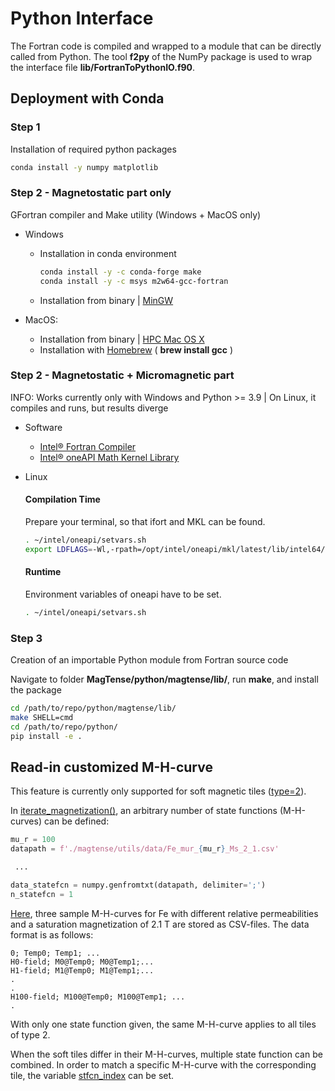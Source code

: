 # Python Interface

The Fortran code is compiled and wrapped to a module that can be directly called from Python. The tool **f2py** of the NumPy package is used to wrap the interface file **lib/FortranToPythonIO.f90**.

## Deployment with Conda

### Step 1

Installation of required python packages

```bash
conda install -y numpy matplotlib
```

### Step 2 - Magnetostatic part only

GFortran compiler and Make utility (Windows + MacOS only)

- Windows

  - Installation in conda environment

    ```bash
    conda install -y -c conda-forge make
    conda install -y -c msys m2w64-gcc-fortran
    ```

  - Installation from binary | [MinGW](https://gcc.gnu.org/wiki/GFortranBinaries#Windows)

- MacOS:
  - Installation from binary | [HPC Mac OS X](http://hpc.sourceforge.net/)
  - Installation with [Homebrew](https://brew.sh/) ( **brew install gcc** )


### Step 2 - Magnetostatic + Micromagnetic part

INFO: Works currently only with Windows and Python >= 3.9 | On Linux, it compiles and runs, but results diverge

- Software
    - [Intel® Fortran Compiler](https://www.intel.com/content/www/us/en/developer/articles/tool/oneapi-standalone-components.html#fortran)
    - [Intel® oneAPI Math Kernel Library](https://www.intel.com/content/www/us/en/developer/tools/oneapi/onemkl.html)

- Linux
    #### Compilation Time

    Prepare your terminal, so that ifort and MKL can be found.

    ```bash
    . ~/intel/oneapi/setvars.sh
    export LDFLAGS=-Wl,-rpath=/opt/intel/oneapi/mkl/latest/lib/intel64/
    ```
    
    #### Runtime

    Environment variables of oneapi have to be set.

    ```bash
    . ~/intel/oneapi/setvars.sh
    ```
    

### Step 3

Creation of an importable Python module from Fortran source code

Navigate to folder **MagTense/python/magtense/lib/**, run **make**, and install the package

```bash
cd /path/to/repo/python/magtense/lib/
make SHELL=cmd
cd /path/to/repo/python/
pip install -e .
```


## Read-in customized M-H-curve
This feature is currently only supported for soft magnetic tiles ([type=2](magtense/magtense.py#L49)).

In  [iterate_magnetization()](magtense/magtense.py#L611), an arbitrary number of state functions (M-H-curves) can be defined:

```python
mu_r = 100
datapath = f'./magtense/utils/data/Fe_mur_{mu_r}_Ms_2_1.csv'

 ...

data_statefcn = numpy.genfromtxt(datapath, delimiter=';')
n_statefcn = 1
```

[Here](magtense/utils/data), three sample M-H-curves for Fe with different relative permeabilities and a saturation magnetization of 2.1 T are stored as CSV-files. The data format is as follows:

```csv
0; Temp0; Temp1; ...
H0-field; M0@Temp0; M0@Temp1;...
H1-field; M1@Temp0; M1@Temp1;...
.
.
H100-field; M100@Temp0; M100@Temp1; ...
.
```

With only one state function given, the same M-H-curve applies to all tiles of type 2.

When the soft tiles differ in their M-H-curves, multiple state function can be combined. In order to match a specific M-H-curve with the corresponding tile, the variable [stfcn_index](magtense/magtense.py#L54) can be set.

